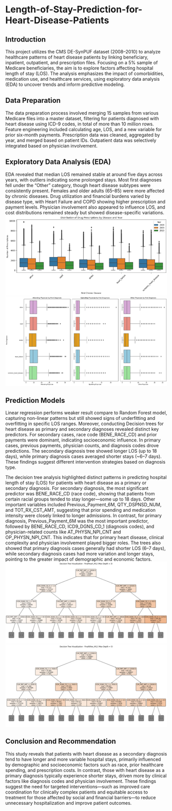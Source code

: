 # Length-of-Stay-Prediction-for-Heart-Disease-Patients
## Introduction
This project utilizes the CMS DE-SynPUF dataset (2008–2010) to analyze healthcare patterns of heart disease patients by linking beneficiary, inpatient, outpatient, and prescription files. Focusing on a 5% sample of Medicare beneficiaries, the aim is to explore factors affecting hospital length of stay (LOS). The analysis emphasizes the impact of comorbidities, medication use, and healthcare services, using exploratory data analysis (EDA) to uncover trends and inform predictive modeling.

## Data Preparation
The data preparation process involved merging 15 samples from various Medicare files into a master dataset, filtering for patients diagnosed with heart disease using ICD-9 codes, in total of more than 10 million rows. Feature engineering included calculating age, LOS, and a new variable for prior six-month payments. Prescription data was cleaned, aggregated by year, and merged based on patient IDs. Outpatient data was selectively integrated based on physician involvement. 

## Exploratory Data Analysis (EDA)
EDA revealed that median LOS remained stable at around five days across years, with outliers indicating some prolonged stays. Most first diagnoses fell under the “Other” category, though heart disease subtypes were consistently present. Females and older adults (65–85) were more affected by chronic diseases. Drug utilization and financial burdens varied by disease type, with Heart Failure and COPD showing higher prescription and payment levels. Physician involvement also appeared to influence LOS, and cost distributions remained steady but showed disease-specific variations.
![Drug Description](https://github.com/wannidasmile/Length-of-Stay-Prediction-for-Heart-Disease-Patients/blob/main/BP_DrugPrescript.png)
![Physicians](https://github.com/wannidasmile/Length-of-Stay-Prediction-for-Heart-Disease-Patients/blob/main/BP_Physicians.png)

## Prediction Models
Linear regression performs weaker result compare to Random Forest model, capturing non-linear patterns but still showed signs of underfitting and overfitting in specific LOS ranges. Moreover, conducting Decision trees for heart disease as primary and secondary diagnoses revealed distinct key predictors. For secondary cases, race code (BENE_RACE_CD) and prior payments were dominant, indicating socioeconomic influence. In primary cases, previous payments, physician counts, and diagnosis codes drove predictions. The secondary diagnosis tree showed longer LOS (up to 18 days), while primary diagnosis cases averaged shorter stays (~6–7 days). These findings suggest different intervention strategies based on diagnosis type.

The decision tree analysis highlighted distinct patterns in predicting hospital length of stay (LOS) for patients with heart disease as a primary or secondary diagnosis. For secondary diagnosis, the most significant predictor was BENE_RACE_CD (race code), showing that patients from certain racial groups tended to stay longer—some up to 18 days. Other important variables included Previous_Payment_6M, QTY_DSPNSD_NUM, and TOT_RX_CST_AMT, suggesting that prior spending and medication intensity were closely linked to longer admissions. In contrast, for primary diagnosis, Previous_Payment_6M was the most important predictor, followed by BENE_RACE_CD, ICD9_DGNS_CD_1 (diagnosis codes), and physician-related counts like AT_PHYSN_NPI_CNT and OP_PHYSN_NPI_CNT. This indicates that for primary heart disease, clinical complexity and physician involvement played bigger roles. The trees also showed that primary diagnosis cases generally had shorter LOS (6–7 days), while secondary diagnosis cases had more variation and longer stays, pointing to the greater impact of demographic and economic factors.
![DT Heart](https://github.com/wannidasmile/Length-of-Stay-Prediction-for-Heart-Disease-Patients/blob/main/DT_heart.png)
![DT Other](https://github.com/wannidasmile/Length-of-Stay-Prediction-for-Heart-Disease-Patients/blob/main/DT_other.png)

## Conclusion and Recommendation
This study reveals that patients with heart disease as a secondary diagnosis tend to have longer and more variable hospital stays, primarily influenced by demographic and socioeconomic factors such as race, prior healthcare spending, and prescription costs. In contrast, those with heart disease as a primary diagnosis typically experience shorter stays, driven more by clinical factors like diagnosis codes and physician involvement. These findings suggest the need for targeted interventions—such as improved care coordination for clinically complex patients and equitable access to treatment for those affected by social and financial barriers—to reduce unnecessary hospitalization and improve patient outcomes.
